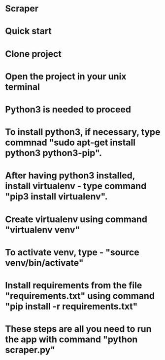 # Scraper

# Quick start
# Clone project
# Open the project in your unix terminal 

# Python3 is needed to proceed
# To install python3, if necessary, type commnad "sudo apt-get install python3 python3-pip".
#   After having python3 installed, install virtualenv - type command "pip3 install virtualenv".

# Create virtualenv using command "virtualenv venv"
# To activate venv, type - "source venv/bin/activate"
# Install requirements from the file "requirements.txt" using command "pip install -r requirements.txt"
# 
# These steps are all you need to run the app with command "python scraper.py"